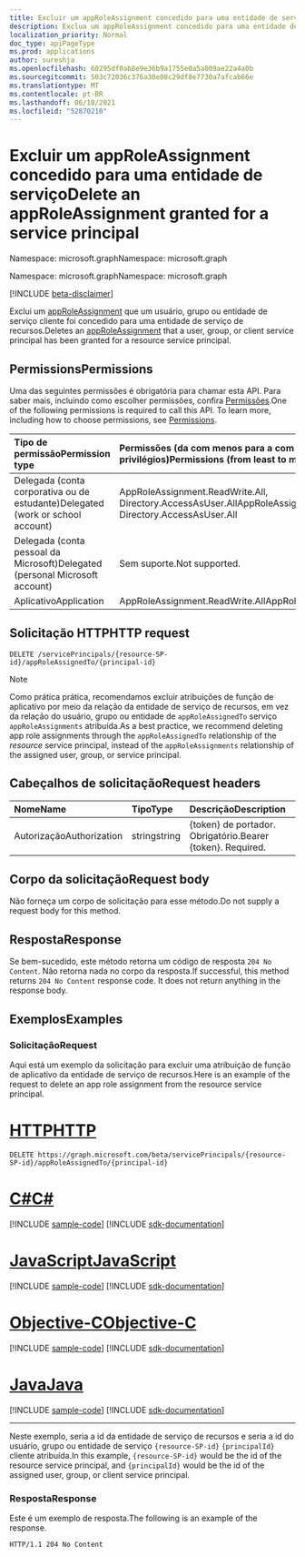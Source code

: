 ```yaml
---
title: Excluir um appRoleAssignment concedido para uma entidade de serviço
description: Exclua um appRoleAssignment concedido para uma entidade de serviço.
localization_priority: Normal
doc_type: apiPageType
ms.prod: applications
author: sureshja
ms.openlocfilehash: 60295df0ab8e9e36b9a1755e0a5a009ae22a4a0b
ms.sourcegitcommit: 503c72036c376a30e08c29df8e7730a7afcab66e
ms.translationtype: MT
ms.contentlocale: pt-BR
ms.lasthandoff: 06/10/2021
ms.locfileid: "52870210"
---
```

# <a name="delete-an-approleassignment-granted-for-a-service-principal"></a><span data-ttu-id="b4386-103">Excluir um appRoleAssignment concedido para uma entidade de serviço</span><span class="sxs-lookup"><span data-stu-id="b4386-103">Delete an appRoleAssignment granted for a service principal</span></span>

<span data-ttu-id="b4386-104">Namespace: microsoft.graph</span><span class="sxs-lookup"><span data-stu-id="b4386-104">Namespace: microsoft.graph</span></span>

<span data-ttu-id="b4386-105">Namespace: microsoft.graph</span><span class="sxs-lookup"><span data-stu-id="b4386-105">Namespace: microsoft.graph</span></span>

[!INCLUDE [beta-disclaimer](../../includes/beta-disclaimer.md)]

<span data-ttu-id="b4386-106">Exclui um [appRoleAssignment](../resources/approleassignment.md) que um usuário, grupo ou entidade de serviço cliente foi concedido para uma entidade de serviço de recursos.</span><span class="sxs-lookup"><span data-stu-id="b4386-106">Deletes an [appRoleAssignment](../resources/approleassignment.md) that a user, group, or client service principal has been granted for a resource service principal.</span></span>

## <a name="permissions"></a><span data-ttu-id="b4386-107">Permissions</span><span class="sxs-lookup"><span data-stu-id="b4386-107">Permissions</span></span>

<span data-ttu-id="b4386-p101">Uma das seguintes permissões é obrigatória para chamar esta API. Para saber mais, incluindo como escolher permissões, confira [Permissões](/graph/permissions-reference).</span><span class="sxs-lookup"><span data-stu-id="b4386-p101">One of the following permissions is required to call this API. To learn more, including how to choose permissions, see [Permissions](/graph/permissions-reference).</span></span>

|<span data-ttu-id="b4386-110">Tipo de permissão</span><span class="sxs-lookup"><span data-stu-id="b4386-110">Permission type</span></span>      | <span data-ttu-id="b4386-111">Permissões (da com menos para a com mais privilégios)</span><span class="sxs-lookup"><span data-stu-id="b4386-111">Permissions (from least to most privileged)</span></span>              |
|:--------------------|:---------------------------------------------------------|
|<span data-ttu-id="b4386-112">Delegada (conta corporativa ou de estudante)</span><span class="sxs-lookup"><span data-stu-id="b4386-112">Delegated (work or school account)</span></span> | <span data-ttu-id="b4386-113">AppRoleAssignment.ReadWrite.All, Directory.AccessAsUser.All</span><span class="sxs-lookup"><span data-stu-id="b4386-113">AppRoleAssignment.ReadWrite.All, Directory.AccessAsUser.All</span></span>    |
|<span data-ttu-id="b4386-114">Delegada (conta pessoal da Microsoft)</span><span class="sxs-lookup"><span data-stu-id="b4386-114">Delegated (personal Microsoft account)</span></span> | <span data-ttu-id="b4386-115">Sem suporte.</span><span class="sxs-lookup"><span data-stu-id="b4386-115">Not supported.</span></span>    |
|<span data-ttu-id="b4386-116">Aplicativo</span><span class="sxs-lookup"><span data-stu-id="b4386-116">Application</span></span> | <span data-ttu-id="b4386-117">AppRoleAssignment.ReadWrite.All</span><span class="sxs-lookup"><span data-stu-id="b4386-117">AppRoleAssignment.ReadWrite.All</span></span> |

## <a name="http-request"></a><span data-ttu-id="b4386-118">Solicitação HTTP</span><span class="sxs-lookup"><span data-stu-id="b4386-118">HTTP request</span></span>

<!-- { "blockType": "ignored" } -->

```http
DELETE /servicePrincipals/{resource-SP-id}/appRoleAssignedTo/{principal-id}
```

> [!NOTE]
> <span data-ttu-id="b4386-119">Como prática prática, recomendamos excluir atribuições de função de aplicativo por meio da relação da entidade de serviço de recursos, em vez da relação do usuário, grupo ou entidade de `appRoleAssignedTo` serviço  `appRoleAssignments` atribuída.</span><span class="sxs-lookup"><span data-stu-id="b4386-119">As a best practice, we recommend deleting app role assignments through the `appRoleAssignedTo` relationship of the _resource_ service principal, instead of the `appRoleAssignments` relationship of the assigned user, group, or service principal.</span></span>

## <a name="request-headers"></a><span data-ttu-id="b4386-120">Cabeçalhos de solicitação</span><span class="sxs-lookup"><span data-stu-id="b4386-120">Request headers</span></span>

| <span data-ttu-id="b4386-121">Nome</span><span class="sxs-lookup"><span data-stu-id="b4386-121">Name</span></span>       | <span data-ttu-id="b4386-122">Tipo</span><span class="sxs-lookup"><span data-stu-id="b4386-122">Type</span></span> | <span data-ttu-id="b4386-123">Descrição</span><span class="sxs-lookup"><span data-stu-id="b4386-123">Description</span></span>|
|:---------------|:--------|:----------|
| <span data-ttu-id="b4386-124">Autorização</span><span class="sxs-lookup"><span data-stu-id="b4386-124">Authorization</span></span>  | <span data-ttu-id="b4386-125">string</span><span class="sxs-lookup"><span data-stu-id="b4386-125">string</span></span>  | <span data-ttu-id="b4386-p102">{token} de portador. Obrigatório.</span><span class="sxs-lookup"><span data-stu-id="b4386-p102">Bearer {token}. Required.</span></span> |

## <a name="request-body"></a><span data-ttu-id="b4386-128">Corpo da solicitação</span><span class="sxs-lookup"><span data-stu-id="b4386-128">Request body</span></span>

<span data-ttu-id="b4386-129">Não forneça um corpo de solicitação para esse método.</span><span class="sxs-lookup"><span data-stu-id="b4386-129">Do not supply a request body for this method.</span></span>

## <a name="response"></a><span data-ttu-id="b4386-130">Resposta</span><span class="sxs-lookup"><span data-stu-id="b4386-130">Response</span></span>

<span data-ttu-id="b4386-p103">Se bem-sucedido, este método retorna um código de resposta `204 No Content`. Não retorna nada no corpo da resposta.</span><span class="sxs-lookup"><span data-stu-id="b4386-p103">If successful, this method returns `204 No Content` response code. It does not return anything in the response body.</span></span>

## <a name="examples"></a><span data-ttu-id="b4386-133">Exemplos</span><span class="sxs-lookup"><span data-stu-id="b4386-133">Examples</span></span>

### <a name="request"></a><span data-ttu-id="b4386-134">Solicitação</span><span class="sxs-lookup"><span data-stu-id="b4386-134">Request</span></span>

<span data-ttu-id="b4386-135">Aqui está um exemplo da solicitação para excluir uma atribuição de função de aplicativo da entidade de serviço de recursos.</span><span class="sxs-lookup"><span data-stu-id="b4386-135">Here is an example of the request to delete an app role assignment from the resource service principal.</span></span>


# <a name="http"></a>[<span data-ttu-id="b4386-136">HTTP</span><span class="sxs-lookup"><span data-stu-id="b4386-136">HTTP</span></span>](#tab/http)
<!-- {
  "blockType": "request",
  "name": "serviceprincipal_delete_approleassignedto"
}-->

```http
DELETE https://graph.microsoft.com/beta/servicePrincipals/{resource-SP-id}/appRoleAssignedTo/{principal-id}
```
# <a name="c"></a>[<span data-ttu-id="b4386-137">C#</span><span class="sxs-lookup"><span data-stu-id="b4386-137">C#</span></span>](#tab/csharp)
[!INCLUDE [sample-code](../includes/snippets/csharp/serviceprincipal-delete-approleassignedto-csharp-snippets.md)]
[!INCLUDE [sdk-documentation](../includes/snippets/snippets-sdk-documentation-link.md)]

# <a name="javascript"></a>[<span data-ttu-id="b4386-138">JavaScript</span><span class="sxs-lookup"><span data-stu-id="b4386-138">JavaScript</span></span>](#tab/javascript)
[!INCLUDE [sample-code](../includes/snippets/javascript/serviceprincipal-delete-approleassignedto-javascript-snippets.md)]
[!INCLUDE [sdk-documentation](../includes/snippets/snippets-sdk-documentation-link.md)]

# <a name="objective-c"></a>[<span data-ttu-id="b4386-139">Objective-C</span><span class="sxs-lookup"><span data-stu-id="b4386-139">Objective-C</span></span>](#tab/objc)
[!INCLUDE [sample-code](../includes/snippets/objc/serviceprincipal-delete-approleassignedto-objc-snippets.md)]
[!INCLUDE [sdk-documentation](../includes/snippets/snippets-sdk-documentation-link.md)]

# <a name="java"></a>[<span data-ttu-id="b4386-140">Java</span><span class="sxs-lookup"><span data-stu-id="b4386-140">Java</span></span>](#tab/java)
[!INCLUDE [sample-code](../includes/snippets/java/serviceprincipal-delete-approleassignedto-java-snippets.md)]
[!INCLUDE [sdk-documentation](../includes/snippets/snippets-sdk-documentation-link.md)]

---


<span data-ttu-id="b4386-141">Neste exemplo, seria a id da entidade de serviço de recursos e seria a id do usuário, grupo ou entidade de serviço `{resource-SP-id}` `{principalId}` cliente atribuída.</span><span class="sxs-lookup"><span data-stu-id="b4386-141">In this example, `{resource-SP-id}` would be the id of the resource service principal, and `{principalId}` would be the id of the assigned user, group, or client service principal.</span></span>

### <a name="response"></a><span data-ttu-id="b4386-142">Resposta</span><span class="sxs-lookup"><span data-stu-id="b4386-142">Response</span></span>

<span data-ttu-id="b4386-143">Este é um exemplo de resposta.</span><span class="sxs-lookup"><span data-stu-id="b4386-143">The following is an example of the response.</span></span>

<!-- {
  "blockType": "response",
  "truncated": true
} -->

```http
HTTP/1.1 204 No Content
```

<!-- uuid: 8fcb5dbc-d5aa-4681-8e31-b001d5168d79
2015-10-25 14:57:30 UTC -->
<!--
{
  "type": "#page.annotation",
  "description": "Delete appRoleAssignment",
  "keywords": "",
  "section": "documentation",
  "tocPath": "",
  "suppressions": [
  ]
}
-->



